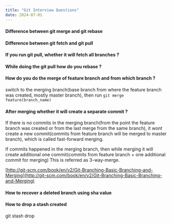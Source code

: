```yaml
---
title: "Git Interview Questions"
date: 2024-07-01
---
```


#### Difference between git merge and git rebase

#### Difference between git fetch and git pull

#### If you run git pull, whether it will fetch all branches ?

#### While doing the git pull how do you rebase ?

#### How do you do the merge of feature branch and from which branch ?

switch to the merging branch(base branch from where the feature branch was created, mostly master branch), then run `git merge feature(branch_name)`

#### After merging whether it will create a separate commit ?

If there is no commits in the merging branch(from the point the feature branch was created or from the last merge from the same branch), it wont create a new commit(commits from feature branch will be merged to master branch), which is called fast-forward merging.

If commits happened in the merging branch, then while merging it will create additional one commit(commits from feature branch + one additional commit for merging) This is referred as 3-way-merge.

[http://git-scm.com/book/en/v2/Git-Branching-Basic-Branching-and-Merging](http://git-scm.com/book/en/v2/Git-Branching-Basic-Branching-and-Merging)

#### How to recover a deleted branch using sha value

#### How to drop a stash created

git stash drop
